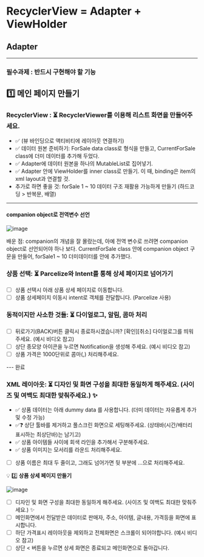 # RecyclerView = Adapter + ViewHolder
## Adapter
---
### 필수과제 :  반드시 구현해야 할 기능
## 1️⃣ 메인 페이지 만들기

### RecyclerView : ⏳ RecyclerViewer를 이용해 리스트 화면을 만들어주세요.
- ✅ (뷰 바인딩으로 액티비티에 레이아웃 연결하기)
- ✅ 데이터 원본 준비하기: ForSale data class로 형식을 만들고, CurrentForSale class에 더미 데이터를 추가해 두었다.
- ✅ Adapter에 데이터 원본을 하나의 MutableList로 집어넣기.
- ✅ Adapter 안에 ViewHolder를 inner class로 만들기. 이 때, binding은 item의 xml layout과 연결할 것.
- 추가로 하면 좋을 것: forSale 1 ~ 10 데이터 구조 재활용 가능하게 만들기 (하드코딩 > 반복문, 배열)
---
#### companion object로 전역변수 선언

![image](https://github.com/agriades/SpartaCodingClub-AndroidKotlinBasic-AppleMarket/assets/75528131/0181764e-24ab-4148-b0a0-1943a111b97f)

배운 점: companion의 개념을 잘 몰랐는데, 아예 전역 변수로 쓰려면 companion object로 선언되어야 하나 보다.
CurrentForSale class 안에 companion object 구문을 만들어, forSale1 ~ 10 더미데이터를 안에 추가했다.

### 상품 선택: ⏳ Parcelize와 Intent를 통해 상세 페이지로 넘어가기
- [ ]  상품 선택시 아래 상품 상세 페이지로 이동합니다.
- [ ]  상품 상세페이지 이동시 intent로 객체를 전달합니다. (Parcelize 사용)

### 동적이지만 사소한 것들: ⏳ 다이얼로그, 알림, 콤마 처리
- [ ]  뒤로가기(BACK)버튼 클릭시 종료하시겠습니까? [확인][취소] 다이얼로그를 띄워주세요. (예시 비디오 참고)
- [ ]  상단 종모양 아이콘을 누르면 Notification을 생성해 주세요. (예시 비디오 참고)
- [ ]  상품 가격은 1000단위로 콤마(,) 처리해주세요.

--- 완료
### XML 레이아웃: ⏳ 디자인 및 화면 구성을 최대한 동일하게 해주세요. (사이즈 및 여백도 최대한 맞춰주세요.) ✨
- ✅  상품 데이터는 아래 dummy data 를 사용합니다. (더미 데이터는 자유롭게 추가 및 수정 가능)
- ✅❓  상단 툴바를 제거하고 풀스크린 화면으로 세팅해주세요.  (상태바(시간/배터리 표시하는 최상단바)는 남기고)
- ✅  상품 아이템들 사이에 회색 라인을 추가해서 구분해주세요.
- ✅  상품 이미지는 모서리를 라운드 처리해주세요.
- [ ]  상품 이름은 최대 두 줄이고, 그래도 넘어가면 뒷 부분에 …으로 처리해주세요.


💡 2️⃣ **상품 상세 페이지 만들기**

![image](https://github.com/agriades/SpartaCodingClub-AndroidKotlinBasic-AppleMarket/assets/75528131/b5a486ef-8002-44d7-b892-97bcf24a17e9)

- [ ]  디자인 및 화면 구성을 최대한 동일하게 해주세요. (사이즈 및 여백도 최대한 맞춰주세요.) ✨
- [ ]  메인화면에서 전달받은 데이터로 판매자, 주소, 아이템, 글내용, 가격등을 화면에 표시합니다.
- [ ]  하단 가격표시 레이아웃을 제외하고 전체화면은 스크롤이 되어야합니다. (예시 비디오 참고)
- [ ]  상단 < 버튼을 누르면 상세 화면은 종료되고 메인화면으로 돌아갑니다.
